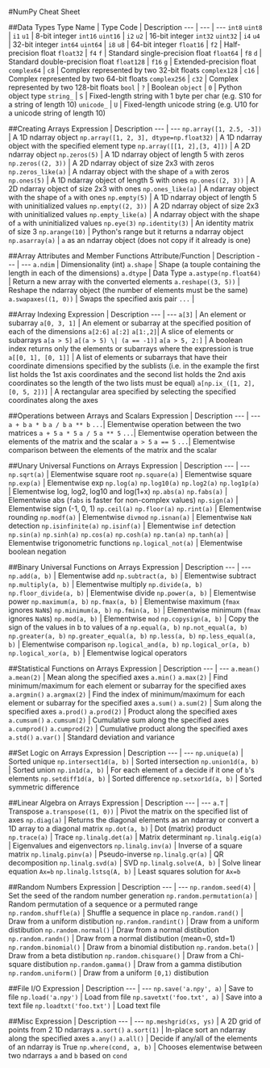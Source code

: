 #NumPy Cheat Sheet

##Data Types
Type Name | Type Code | Description
---  | --- | ---
`int8` `uint8` | `i1` `u1` | 8-bit integer
`int16` `uint16` | `i2` `u2` | 16-bit integer
`int32` `uint32` | `i4` `u4` | 32-bit integer
`int64` `uint64` | `i8` `u8` | 64-bit integer
`float16` | `f2` | Half-precision float
`float32` | `f4` `f` | Standard single-precision float
`float64` | `f8` `d` | Standard double-precision float
`float128` | `f16` `g` | Extended-precision float
`complex64` | `c8` | Complex represented by two 32-bit floats
`complex128` | `c16` | Complex represented by two 64-bit floats
`complex256` | `c32` | Complex represented by two 128-bit floats
`bool` | `?` | Boolean
`object` | `0` | Python object type
`string_` | `S` | Fixed-length string with 1 byte per char (e.g. S10 for a string of length 10)
`unicode_` | `U` | Fixed-length unicode string (e.g. U10 for a unicode string of length 10)

##Creating Arrays
Expression | Description
--- | ---
`np.array([1, 2.5, -3])` | A 1D ndarray object
`np.array([1, 2, 3], dtype=np.float32)` | A 1D ndarray object with the specified element type
`np.array([[1, 2],[3, 4]])` | A 2D ndarray object
`np.zeros(5)` | A 1D ndarray object of length 5 with zeros
`np.zeros((2, 3))` | A 2D ndarray object of size 2x3 with zeros
`np.zeros_like(a)` | A ndarray object with the shape of `a` with zeros
`np.ones(5)` | A 1D ndarray object of length 5 with ones
`np.ones((2, 3))` | A 2D ndarray object of size 2x3 with ones
`np.ones_like(a)` | A ndarray object with the shape of `a` with ones
`np.empty(5)` | A 1D ndarray object of length 5 with uninitialized values
`np.empty((2, 3))` | A 2D ndarray object of size 2x3 with uninitialized values
`np.empty_like(a)` | A ndarray object with the shape of `a` with uninitialized values
`np.eye(3)` `np.identity(3)` | An identity matrix of size 3
`np.arange(10)` | Python's range but it returns a ndarray object
`np.asarray(a)` | `a` as an ndarray object (does not copy if it already is one) 

##Array Attributes and Member Functions
Attribute/Function | Description
---  | ---
`a.ndim` | Dimensionality (int)
`a.shape` | Shape (a touple containing the length in each of the dimensions)
`a.dtype` | Data Type
`a.astype(np.float64)` | Return a new array with the converted elements
`a.reshape((3, 5))` | Reshape the ndarray object (the number of elements must be the same)
`a.swapaxes((1, 0))` | Swaps the specified axis pair
`...` |

##Array Indexing
Expression | Description
---  | ---
`a[3]` | An element or subarray
`a[0, 3, 1]` | An element or subarray at the specified position of each of the dimensions
`a[2:6]` `a[:2]` `a[1:,2]`| A slice of elements or subarrays
`a[a > 5]` `a[(a > 5) \| (a == -1)]` `a[a > 5, 2:]` | A boolean index returns only the elements or subarrays where the expression is true
`a[[0, 1], [0, 1]]` | A list of elements or subarrays that have their coordinate dimensions specified by the sublists (i.e. in the example the first list holds the 1st axis coordinates and the second list holds the 2nd axis coordinates so the length of the two lists must be equal)
`a[np.ix_([1, 2],[0, 5, 2])]` | A rectangular area specified by selecting the specified coordinates along the axes

##Operations between Arrays and Scalars
Expression | Description
---  | ---
`a + b` `a * b` `a / b` `a ** b` `...`| Elementwise operation between the two matrices
`a + 5` `a * 5` `a / 5` `a ** 5` `...`| Elementwise operation between the elements of the matrix and the scalar
`a > 5` `a == 5` `...`| Elementwise comparison between the elements of the matrix and the scalar

##Unary Universal Functions on Arrays
Expression | Description
---  | ---
`np.sqrt(a)` | Elementwise square root
`np.square(a)` | Elementwise square
`np.exp(a)` | Elementwise exp
`np.log(a)` `np.log10(a)` `np.log2(a)` `np.log1p(a)` | Elementwise log, log2, log10 and log(1+x)
`np.abs(a)` `np.fabs(a)` | Elementwise abs (`fabs` is faster for non-complex values)
`np.sign(a)` | Elementwise sign (-1, 0, 1)
`np.ceil(a)` `np.floor(a)` `np.rint(a)` | Elementwise rounding
`np.modf(a)` | Elementwise `divmod`
`np.isnan(a)` | Elementwise `NaN` detection
`np.isinfinite(a)` `np.isinf(a)` | Elementwise `inf` detection
`np.sin(a)` `np.sinh(a)` `np.cos(a)` `np.cosh(a)` `np.tan(a)` `np.tanh(a)` | Elementwise trigonometric functions
`np.logical_not(a)` | Elementwise boolean negation 

##Binary Universal Functions on Arrays
Expression | Description
---  | ---
`np.add(a, b)` | Elementwise add
`np.subtract(a, b)` | Elementwise subtract
`np.multiply(a, b)` | Elementwise multiply
`np.divide(a, b)` `np.floor_divide(a, b)` | Elementwise divide
`np.power(a, b)` | Elementwise power
`np.maximum(a, b)` `np.fmax(a, b)` | Elementwise maximum (`fmax` ignores `NaN`s)
`np.minimum(a, b)` `np.fmin(a, b)` | Elementwise minimum (`fmax` ignores `NaN`s)
`np.mod(a, b)` | Elementwise `mod`
`np.copysign(a, b)` | Copy the sign of the values in b to values of a
`np.equal(a, b)` `np.not_equal(a, b)` `np.greater(a, b)` `np.greater_equal(a, b)` `np.less(a, b)` `np.less_equal(a, b)` | Elementwise comparison
`np.logical_and(a, b)` `np.logical_or(a, b)` `np.logical_xor(a, b)` | Elementwise logical operators

##Statistical Functions on Arrays
Expression | Description
---  | ---
`a.mean()` `a.mean(2)` | Mean along the specified axes
`a.min()` `a.max(2)` | Find minimum/maximum for each element or subarray for the specified axes
`a.argmin()` `a.argmax(2)` | Find the index of minimum/maximum for each element or subarray for the specified axes
`a.sum()` `a.sum(2)` | Sum along the specified axes
`a.prod()` `a.prod(2)` | Product along the specified axes
`a.cumsum()` `a.cumsum(2)` | Cumulative sum along the specified axes
`a.cumprod()` `a.cumprod(2)` | Cumulative product along the specified axes
`a.std()` `a.var()` | Standard deviation and variance

##Set Logic on Arrays
Expression | Description
---  | ---
`np.unique(a)` | Sorted unique
`np.intersect1d(a, b)` | Sorted intersection
`np.union1d(a, b)` | Sorted union
`np.in1d(a, b)` | For each element of `a` decide if it one of `b`'s elements
`np.setdiff1d(a, b)` | Sorted difference
`np.setxor1d(a, b)` | Sorted symmetric difference

##Linear Algebra on Arrays
Expression | Description
---  | ---
`a.T` | Transpose
`a.transpose((1, 0))` | Pivot the matrix on the specified list of axes
`np.diag(a)` | Returns the diagonal elements as an ndarray or convert a 1D array to a diagonal matrix
`np.dot(a, b)` | Dot (matrix) product
`np.trace(a)` | Trace 
`np.linalg.det(a)` | Matrix determinant
`np.linalg.eig(a)` | Eigenvalues and eigenvectors
`np.linalg.inv(a)` | Inverse of a square matrix
`np.linalg.pinv(a)` | Pseudo-inverse
`np.linalg.qr(a)` | QR decomposition
`np.linalg.svd(a)` | SVD
`np.linalg.solve(A, b)` | Solve linear equation `Ax=b`
`np.linalg.lstsq(A, b)` | Least squares solution for `Ax=b`

##Random Numbers
Expression | Description
---  | ---
`np.random.seed(4)` | Set the seed of the random number generation
`np.random.permutation(a)` | Random permutation of a sequence or a permuted range
`np.random.shuffle(a)` | Shuffle a sequence in place
`np.random.rand()` | Draw from a uniform distibution
`np.random.randint()` | Draw from a uniform distibution
`np.random.normal()` | Draw from a normal distibution
`np.random.randn()` | Draw from a normal distibution (mean=0, std=1)
`np.random.binomial()` | Draw from a binomial distibution
`np.random.beta()` | Draw from a beta distibution
`np.random.chisquare()` | Draw from a Chi-square distibution
`np.random.gamma()` | Draw from a gamma distibution
`np.random.uniform()` | Draw from a uniform `[0,1)` distibution

##File I/O
Expression | Description
---  | ---
`np.save('a.npy', a)` | Save to file
`np.load('a.npy')` | Load from file
`np.savetxt('foo.txt', a)` | Save into a text file
`np.loadtxt('foo.txt')` | Load text file

##Misc
Expression | Description
--- | ---
`np.meshgrid(xs, ys)` | A 2D grid of points from 2 1D ndarrays
`a.sort()` `a.sort(1)` | In-place sort an ndarray along the specified axes
`a.any()` `a.all()` | Decide if any/all of the elements of an ndarray is True
`np.where(cond, a, b)` | Chooses elementwise between two ndarrays `a` and `b` based on `cond`
